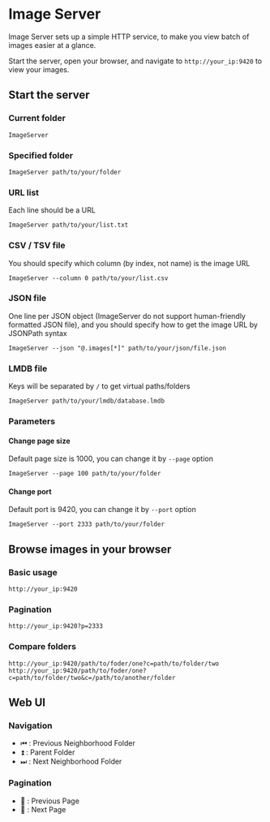 # Image Server

Image Server sets up a simple HTTP service, to make you view batch of images easier at a glance.

Start the server, open your browser, and navigate to `http://your_ip:9420` to view your images.

## Start the server

### Current folder

```shell
ImageServer
```

### Specified folder

```shell
ImageServer path/to/your/folder
```

### URL list

Each line should be a URL

```shell
ImageServer path/to/your/list.txt
```

### CSV / TSV file

You should specify which column (by index, not name) is the image URL

```shell
ImageServer --column 0 path/to/your/list.csv
```

### JSON file

One line per JSON object (ImageServer do not support human-friendly formatted JSON file), and you should specify how to
get the image URL by JSONPath syntax

```shell
ImageServer --json "@.images[*]" path/to/your/json/file.json  
```

### LMDB file

Keys will be separated by `/` to get virtual paths/folders

```shell
ImageServer path/to/your/lmdb/database.lmdb
```

### Parameters

#### Change page size

Default page size is 1000, you can change it by `--page` option

```shell
ImageServer --page 100 path/to/your/folder
```

#### Change port

Default port is 9420, you can change it by `--port` option

```shell
ImageServer --port 2333 path/to/your/folder
```

## Browse images in your browser

### Basic usage

```
http://your_ip:9420
```

### Pagination

```
http://your_ip:9420?p=2333
```

### Compare folders

```
http://your_ip:9420/path/to/foder/one?c=path/to/folder/two
http://your_ip:9420/path/to/foder/one?c=path/to/folder/two&c=/path/to/another/folder
```

## Web UI

### Navigation

- ⏮ : Previous Neighborhood Folder
- ⏫ : Parent Folder
- ⏭ : Next Neighborhood Folder

### Pagination

- 🔼 : Previous Page
- 🔽 : Next Page
